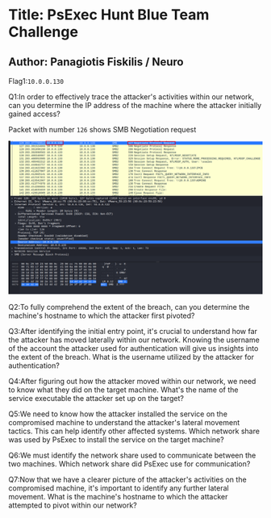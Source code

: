# Title:  PsExec Hunt Blue Team Challenge 

## Author: Panagiotis Fiskilis / Neuro

Flag1:`10.0.0.130`

Q1:In order to effectively trace the attacker's activities within our network, can you determine the IP address of the machine where the attacker initially gained access?

Packet with number `126` shows SMB Negotiation request

![](./Images/img1.png)


Q2:To fully comprehend the extent of the breach, can you determine the machine's hostname to which the attacker first pivoted?



Q3:After identifying the initial entry point, it's crucial to understand how far the attacker has moved laterally within our network. Knowing the username of the account the attacker used for authentication will give us insights into the extent of the breach. What is the username utilized by the attacker for authentication?




Q4:After figuring out how the attacker moved within our network, we need to know what they did on the target machine. What's the name of the service executable the attacker set up on the target?



Q5:We need to know how the attacker installed the service on the compromised machine to understand the attacker's lateral movement tactics. This can help identify other affected systems. Which network share was used by PsExec to install the service on the target machine?





Q6:We must identify the network share used to communicate between the two machines. Which network share did PsExec use for communication?



Q7:Now that we have a clearer picture of the attacker's activities on the compromised machine, it's important to identify any further lateral movement. What is the machine's hostname to which the attacker attempted to pivot within our network?
